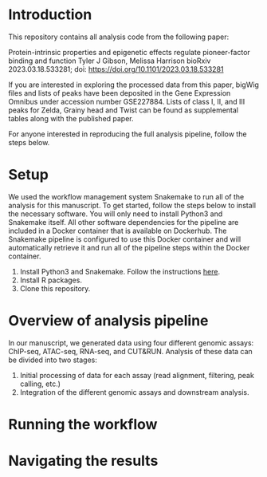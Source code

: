 # Introduction

This repository contains all analysis code from the following paper:

Protein-intrinsic properties and epigenetic effects regulate pioneer-factor binding and function Tyler J Gibson, Melissa Harrison bioRxiv 2023.03.18.533281; doi: <https://doi.org/10.1101/2023.03.18.533281>

If you are interested in exploring the processed data from this paper, bigWig files and lists of peaks have been deposited in the Gene Expression Omnibus under accession number GSE227884.
Lists of class I, II, and III peaks for Zelda, Grainy head and Twist can be found as supplemental tables along with the published paper.

For anyone interested in reproducing the full analysis pipeline, follow the steps below.

# Setup

We used the workflow management system Snakemake to run all of the analysis for this manuscript.
To get started, follow the steps below to install the necessary software. You will only need to install Python3 and Snakemake itself. All other software dependencies for the pipeline are included in a Docker container that is available on Dockerhub. The Snakemake pipeline is configured to use this Docker container and will automatically retrieve it and run all of the pipeline steps within the Docker container.

1.  Install Python3 and Snakemake. Follow the instructions [here](https://snakemake.readthedocs.io/en/stable/getting_started/installation.html#installation-via-conda-mamba).
2.  Install R packages.
3.  Clone this repository.

# Overview of analysis pipeline

In our manuscript, we generated data using four different genomic assays: ChIP-seq, ATAC-seq, RNA-seq, and CUT&RUN. Analysis of these data can be divided into two stages:

1. Initial processing of data for each assay (read alignment, filtering, peak calling, etc.)
2. Integration of the different genomic assays and downstream analysis. 

# Running the workflow

# Navigating the results
